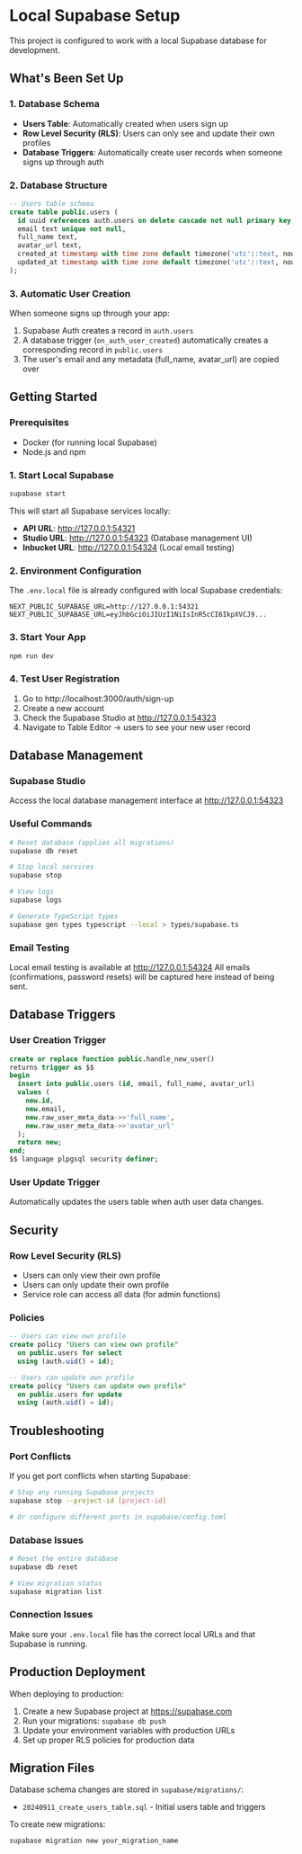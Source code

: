 # Local Supabase Setup

This project is configured to work with a local Supabase database for development.

## What's Been Set Up

### 1. Database Schema
- **Users Table**: Automatically created when users sign up
- **Row Level Security (RLS)**: Users can only see and update their own profiles
- **Database Triggers**: Automatically create user records when someone signs up through auth

### 2. Database Structure

```sql
-- Users table schema
create table public.users (
  id uuid references auth.users on delete cascade not null primary key,
  email text unique not null,
  full_name text,
  avatar_url text,
  created_at timestamp with time zone default timezone('utc'::text, now()) not null,
  updated_at timestamp with time zone default timezone('utc'::text, now()) not null
);
```

### 3. Automatic User Creation
When someone signs up through your app:
1. Supabase Auth creates a record in `auth.users`
2. A database trigger (`on_auth_user_created`) automatically creates a corresponding record in `public.users`
3. The user's email and any metadata (full_name, avatar_url) are copied over

## Getting Started

### Prerequisites
- Docker (for running local Supabase)
- Node.js and npm

### 1. Start Local Supabase
```bash
supabase start
```

This will start all Supabase services locally:
- **API URL**: http://127.0.0.1:54321
- **Studio URL**: http://127.0.0.1:54323 (Database management UI)
- **Inbucket URL**: http://127.0.0.1:54324 (Local email testing)

### 2. Environment Configuration
The `.env.local` file is already configured with local Supabase credentials:
```
NEXT_PUBLIC_SUPABASE_URL=http://127.0.0.1:54321
NEXT_PUBLIC_SUPABASE_URL=eyJhbGciOiJIUzI1NiIsInR5cCI6IkpXVCJ9...
```

### 3. Start Your App
```bash
npm run dev
```

### 4. Test User Registration
1. Go to http://localhost:3000/auth/sign-up
2. Create a new account
3. Check the Supabase Studio at http://127.0.0.1:54323
4. Navigate to Table Editor → users to see your new user record

## Database Management

### Supabase Studio
Access the local database management interface at http://127.0.0.1:54323

### Useful Commands
```bash
# Reset database (applies all migrations)
supabase db reset

# Stop local services
supabase stop

# View logs
supabase logs

# Generate TypeScript types
supabase gen types typescript --local > types/supabase.ts
```

### Email Testing
Local email testing is available at http://127.0.0.1:54324
All emails (confirmations, password resets) will be captured here instead of being sent.

## Database Triggers

### User Creation Trigger
```sql
create or replace function public.handle_new_user() 
returns trigger as $$
begin
  insert into public.users (id, email, full_name, avatar_url)
  values (
    new.id,
    new.email,
    new.raw_user_meta_data->>'full_name',
    new.raw_user_meta_data->>'avatar_url'
  );
  return new;
end;
$$ language plpgsql security definer;
```

### User Update Trigger
Automatically updates the users table when auth user data changes.

## Security

### Row Level Security (RLS)
- Users can only view their own profile
- Users can only update their own profile
- Service role can access all data (for admin functions)

### Policies
```sql
-- Users can view own profile
create policy "Users can view own profile" 
  on public.users for select 
  using (auth.uid() = id);

-- Users can update own profile
create policy "Users can update own profile" 
  on public.users for update 
  using (auth.uid() = id);
```

## Troubleshooting

### Port Conflicts
If you get port conflicts when starting Supabase:
```bash
# Stop any running Supabase projects
supabase stop --project-id [project-id]

# Or configure different ports in supabase/config.toml
```

### Database Issues
```bash
# Reset the entire database
supabase db reset

# View migration status
supabase migration list
```

### Connection Issues
Make sure your `.env.local` file has the correct local URLs and that Supabase is running.

## Production Deployment

When deploying to production:
1. Create a new Supabase project at https://supabase.com
2. Run your migrations: `supabase db push`
3. Update your environment variables with production URLs
4. Set up proper RLS policies for production data

## Migration Files

Database schema changes are stored in `supabase/migrations/`:
- `20240911_create_users_table.sql` - Initial users table and triggers

To create new migrations:
```bash
supabase migration new your_migration_name
```
